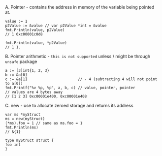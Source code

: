 A. Pointer - contains the address in memory of the variable being pointed at.

```
value := 1
p2Value := &value // var p2Value *int = &value
fmt.Println(value, p2Value)
// 1 0xc00001c0d8

fmt.Println(value, *p2Value)
// 1 1.
```

B. Pointer arithmetic - `this is not supported` unless / might be through `unsafe` package

```
a := [3]int{1, 2, 3}
b := &a[0]
c := &a[1]                       // - 4 (subtracting 4 will not point to a[0])
fmt.Printf("%v %p, %p", a, b, c) // value, pointer, pointer
// values are 4 bytes away
// [1 2 3] 0xc00001e400, 0xc00001e408
```

C. new - use to allocate zeroed storage and returns its address

```
var ms *myStruct
ms = new(myStruct)
(*ms).foo = 1 // same as ms.foo = 1
fmt.Println(ms)
// &{1}

type myStruct struct {
foo int
}
```
